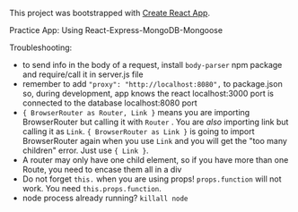 This project was bootstrapped with [Create React App](https://github.com/facebookincubator/create-react-app).

Practice App: Using React-Express-MongoDB-Mongoose

Troubleshooting: 
- to send info in the body of a request, install `body-parser` npm package and require/call it in server.js file
- remember to add `"proxy": "http://localhost:8080",` to package.json so, during development, app knows the react localhost:3000 port is connected to the database localhost:8080 port
- `{ BrowserRouter as Router, Link }` means you are importing BrowserRouter but calling it with `Router` . You are *also* importing link but calling it as `Link`. `{ BrowserRouter as Link }` is going to import BrowserRouter again when you use `Link` and you will get the "too many children" error. Just use `{ Link }`. 
- A router may only have one child element, so if you have more than one Route, you need to encase them all in a div
- Do not forget `this.` when you are using props! `props.function` will not work. You need `this.props.function`.
- node process already running? `killall node`